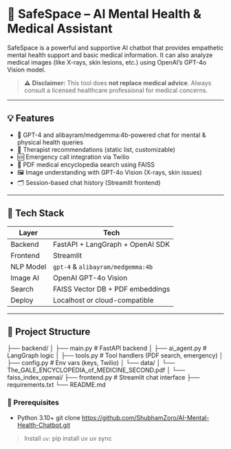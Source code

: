 # 🧠 SafeSpace – AI Mental Health & Medical Assistant

SafeSpace is a powerful and supportive AI chatbot that provides empathetic mental health support and basic medical information. It can also analyze medical images (like X-rays, skin lesions, etc.) using OpenAI’s GPT-4o Vision model.

> ⚠️ **Disclaimer:** This tool does **not replace medical advice**. Always consult a licensed healthcare professional for medical concerns.

---

## 💡 Features

- 🤖 GPT-4 and alibayram/medgemma:4b-powered chat for mental & physical health queries
- 📍 Therapist recommendations (static list, customizable)
- 🆘 Emergency call integration via Twilio
- 📄 PDF medical encyclopedia search using FAISS
- 🖼️ Image understanding with GPT-4o Vision (X-rays, skin issues)
- 🗂️ Session-based chat history (Streamlit frontend)

---

## 🔧 Tech Stack

| Layer     | Tech                              |
|-----------|-----------------------------------|
| Backend   | FastAPI + LangGraph + OpenAI SDK  |
| Frontend  | Streamlit                         |
| NLP Model | `gpt-4` & `alibayram/medgemma:4b` |
| Image AI  | OpenAI GPT-4o Vision              |
| Search    | FAISS Vector DB + PDF embeddings  |
| Deploy    | Localhost or cloud-compatible     |

---

## 📂 Project Structure

├── backend/
│ ├── main.py # FastAPI backend
│ ├── ai_agent.py # LangGraph logic
│ ├── tools.py # Tool handlers (PDF search, emergency)
│ ├── config.py # Env vars (keys, Twilio)
│ └── data/
│ └── The_GALE_ENCYCLOPEDIA_of_MEDICINE_SECOND.pdf
│ └── faiss_index_openai/
├── frontend.py # Streamlit chat interface
├── requirements.txt
└── README.md

### 🧱 Prerequisites

- Python 3.10+
git clone https://github.com/ShubhamZoro/AI-Mental-Health-Chatbot.git

> Install `uv`: pip install uv
> uv sync

